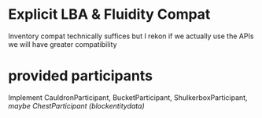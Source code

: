 # Explicit LBA & Fluidity Compat
Inventory compat technically suffices but I rekon if we actually use the APIs we will have greater compatibility

# provided participants
Implement CauldronParticipant, BucketParticipant, ShulkerboxParticipant, *maybe ChestParticipant (blockentitydata)*